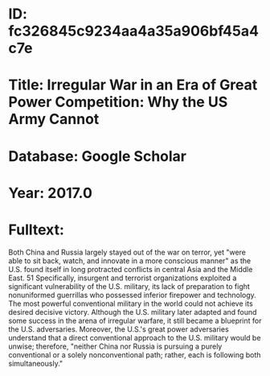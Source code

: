 # ID: fc326845c9234aa4a35a906bf45a4c7e
# Title: Irregular War in an Era of Great Power Competition: Why the US Army Cannot
# Database: Google Scholar
# Year: 2017.0
# Fulltext:
Both China and Russia largely stayed out of the war on terror, yet "were able to sit back, watch, and innovate in a more conscious manner" as the U.S. found itself in long protracted conflicts in central Asia and the Middle East.
51 Specifically, insurgent and terrorist organizations exploited a significant vulnerability of the U.S. military, its lack of preparation to fight nonuniformed guerrillas who possessed inferior firepower and technology.
The most powerful conventional military in the world could not achieve its desired decisive victory.
Although the U.S. military later adapted and found some success in the arena of irregular warfare, it still became a blueprint for the U.S. adversaries.
Moreover, the U.S.'s great power adversaries understand that a direct conventional approach to the U.S. military would be unwise; therefore, "neither China nor Russia is pursuing a purely conventional or a solely nonconventional path; rather, each is following both simultaneously."
